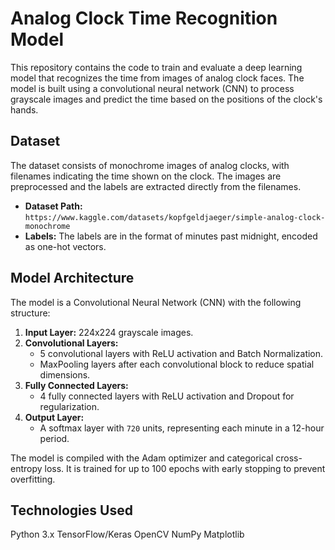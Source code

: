 # Analog Clock Time Recognition Model

This repository contains the code to train and evaluate a deep learning model that recognizes the time from images of analog clock faces. The model is built using a convolutional neural network (CNN) to process grayscale images and predict the time based on the positions of the clock's hands.

## Dataset

The dataset consists of monochrome images of analog clocks, with filenames indicating the time shown on the clock. The images are preprocessed and the labels are extracted directly from the filenames.

- **Dataset Path:** `https://www.kaggle.com/datasets/kopfgeldjaeger/simple-analog-clock-monochrome`
- **Labels:** The labels are in the format of minutes past midnight, encoded as one-hot vectors.

## Model Architecture

The model is a Convolutional Neural Network (CNN) with the following structure:

1. **Input Layer:** 224x224 grayscale images.
2. **Convolutional Layers:** 
   - 5 convolutional layers with ReLU activation and Batch Normalization.
   - MaxPooling layers after each convolutional block to reduce spatial dimensions.
3. **Fully Connected Layers:** 
   - 4 fully connected layers with ReLU activation and Dropout for regularization.
4. **Output Layer:** 
   - A softmax layer with `720` units, representing each minute in a 12-hour period.

The model is compiled with the Adam optimizer and categorical cross-entropy loss. It is trained for up to 100 epochs with early stopping to prevent overfitting.

## Technologies Used

Python 3.x
TensorFlow/Keras
OpenCV
NumPy
Matplotlib
